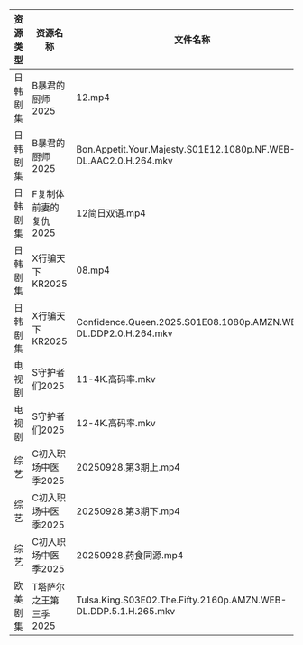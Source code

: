 | 资源类型 | 资源名称          | 文件名称                                                             | 分享链接                                | 更新时间                |
| ---- | ------------- | ---------------------------------------------------------------- | ----------------------------------- | ------------------- |
| 日韩剧集 | B暴君的厨师2025    | 12.mp4                                                           | https://pan.quark.cn/s/7f659879c212 | 2025-09-29 07:25:32 |
| 日韩剧集 | B暴君的厨师2025    | Bon.Appetit.Your.Majesty.S01E12.1080p.NF.WEB-DL.AAC2.0.H.264.mkv | https://pan.quark.cn/s/7f659879c212 | 2025-09-29 07:25:28 |
| 日韩剧集 | F复制体前妻的复仇2025 | 12简日双语.mp4                                                       | https://pan.quark.cn/s/09f96103ee49 | 2025-09-29 07:27:20 |
| 日韩剧集 | X行骗天下KR2025   | 08.mp4                                                           | https://pan.quark.cn/s/463fe5d8abf1 | 2025-09-29 07:35:53 |
| 日韩剧集 | X行骗天下KR2025   | Confidence.Queen.2025.S01E08.1080p.AMZN.WEB-DL.DDP2.0.H.264.mkv  | https://pan.quark.cn/s/463fe5d8abf1 | 2025-09-29 07:35:50 |
| 电视剧  | S守护者们2025     | 11-4K.高码率.mkv                                                    | https://pan.quark.cn/s/5ecbcd4ead7e | 2025-09-29 07:32:47 |
| 电视剧  | S守护者们2025     | 12-4K.高码率.mkv                                                    | https://pan.quark.cn/s/5ecbcd4ead7e | 2025-09-29 07:32:50 |
| 综艺   | C初入职场中医季2025  | 20250928.第3期上.mp4                                                | https://pan.quark.cn/s/869074432f49 | 2025-09-29 07:25:57 |
| 综艺   | C初入职场中医季2025  | 20250928.第3期下.mp4                                                | https://pan.quark.cn/s/869074432f49 | 2025-09-29 07:25:54 |
| 综艺   | C初入职场中医季2025  | 20250928.药食同源.mp4                                                | https://pan.quark.cn/s/869074432f49 | 2025-09-29 07:26:00 |
| 欧美剧集 | T塔萨尔之王第三季2025 | Tulsa.King.S03E02.The.Fifty.2160p.AMZN.WEB-DL.DDP.5.1.H.265.mkv  | https://pan.quark.cn/s/cee11768a3f4 | 2025-09-29 07:33:26 |
